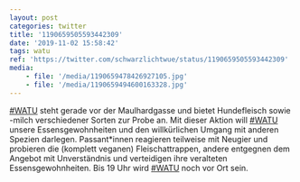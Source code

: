 ```yaml
---
layout: post
categories: twitter
title: '1190659505593442309'
date: '2019-11-02 15:58:42'
tags: watu
ref: 'https://twitter.com/schwarzlichtwue/status/1190659505593442309'
media:
    - file: '/media/1190659478426927105.jpg'
    - file: '/media/1190659494600163328.jpg'
---
```

[#WATU](/t/watu) steht gerade vor der Maulhardgasse und bietet Hundefleisch sowie -milch verschiedener Sorten zur Probe an. 
Mit dieser Aktion will [#WATU](/t/watu) unsere Essensgewohnheiten und den willkürlichen Umgang mit anderen Spezien darlegen.
Passant\*innen reagieren teilweise mit Neugier und probieren die (komplett veganen) Fleischattrappen, andere entgegnen dem Angebot mit Unverständnis und verteidigen ihre veralteten Essensgewohnheiten.
Bis 19 Uhr wird [#WATU](/t/watu) noch vor Ort sein.
